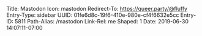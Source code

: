 Title: Mastodon
Icon: mastodon
Redirect-To: https://queer.party/@fluffy
Entry-Type: sidebar
UUID: 01fe6d8c-19f6-410e-980e-cf4f6632e5cc
Entry-ID: 5811
Path-Alias: /mastodon
Link-Rel: me
Shaped: 1
Date: 2019-06-30 14:07:11-07:00

